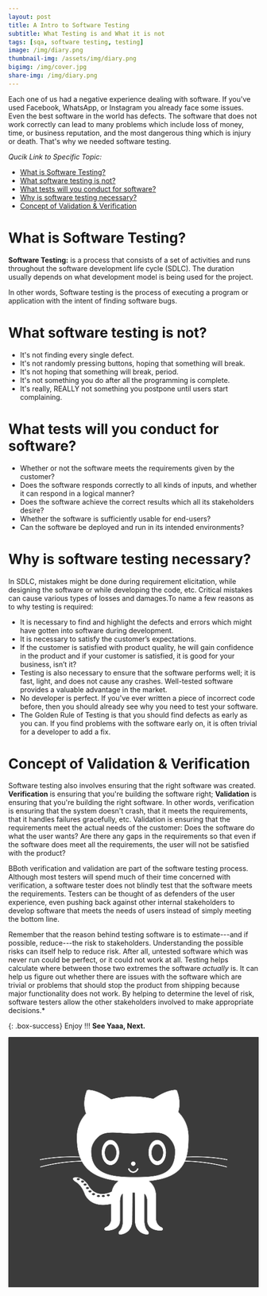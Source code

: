 ```yaml
---
layout: post
title: A Intro to Software Testing
subtitle: What Testing is and What it is not
tags: [sqa, software testing, testing]
image: /img/diary.png
thumbnail-img: /assets/img/diary.png
bigimg: /img/cover.jpg
share-img: /img/diary.png
---
```


Each one of us had a negative experience dealing with software. If you've used Facebook, WhatsApp, or Instagram you already face some issues. Even the best software in the world has defects. The software that does not work correctly can lead to many problems which include loss of money, time, or business reputation, and the most dangerous thing which is injury or death. That's why we needed software testing.

_Qucik Link to Specific Topic:_

- [What is Software Testing?](#what-is-software-testing)
- [What software testing is not?](#what-software-testing-is-not)
- [What tests will you conduct for software?](#what-tests-will-you-conduct-for-software)
- [Why is software testing necessary?](#why-is-software-testing-necessary)
- [Concept of Validation & Verification](#concept-of-validation--verification)

# What is Software Testing?

**Software Testing:** is a process that consists of a set of activities and runs throughout the software development life cycle (SDLC). The duration usually depends on what development model is being used for the project.

In other words, Software testing is the process of executing a program or application with the intent of finding software bugs.

# What software testing is not?

- It's not finding every single defect.
- It's not randomly pressing buttons, hoping that something will break.
- It's not hoping that something will break, period.
- It's not something you do after all the programming is complete.
- It's really, REALLY not something you postpone until users start complaining.

# What tests will you conduct for software?

- Whether or not the software meets the requirements given by the customer?
- Does the software responds correctly to all kinds of inputs, and whether it can respond in a logical manner?
- Does the software achieve the correct results which all its stakeholders desire?
- Whether the software is sufficiently usable for end-users?
- Can the software be deployed and run in its intended environments?

# Why is software testing necessary?

In SDLC, mistakes might be done during requirement elicitation, while designing the software or while developing the code, etc. Critical mistakes can cause various types of losses and damages.To name a few reasons as to why testing is required:

- It is necessary to find and highlight the defects and errors which might have gotten into software during development.
- It is necessary to satisfy the customer’s expectations.
- If the customer is satisfied with product quality, he will gain confidence in the product and if your customer is satisfied, it is good for your business, isn’t it?
- Testing is also necessary to ensure that the software performs well; it is fast, light, and does not cause any crashes. Well-tested software provides a valuable advantage in the market.
- No developer is perfect. If you've ever written a piece of incorrect code before, then you should already see why you need to test your software.
- The Golden Rule of Testing is that you should find defects as early as you can. If you find problems with the software early on, it is often trivial for a developer to add a fix.

# Concept of Validation & Verification

Software testing also involves ensuring that the right software was created. **Verification** is ensuring that you're building the software right; **Validation** is ensuring that you're building the right software.
In other words, verification is ensuring that the system doesn't crash, that it meets the requirements, that it handles failures gracefully, etc. Validation is ensuring that the requirements meet the actual needs of the customer: Does the software do what the user wants? Are there any gaps in the requirements so that even if the software does meet all the requirements, the user will not be satisfied with the product?

BBoth verification and validation are part of the software testing process. Although most testers will spend much of their time concerned with verification, a software tester does not blindly test that the software meets the requirements. Testers can be thought of as defenders of the user experience, even pushing back against other internal stakeholders to develop software that meets the needs of users instead of simply meeting the bottom line.

Remember that the reason behind testing software is to estimate---and if possible, reduce---the risk to stakeholders. Understanding the possible risks can itself help to reduce risk. After all, untested software which was never run could be perfect, or it could not work at all. Testing helps calculate where between those two extremes the software _actually_ is. It can help us figure out whether there are issues with the software which are trivial or problems that should stop the product from shipping because major functionality does not work. By helping to determine the level of risk, software testers allow the other stakeholders involved to make appropriate decisions.\*

{: .box-success}
Enjoy !!!
**See Yaaa, Next.**

![Rafayet Hossain](/assets/img/avatar-icon.png "Rafayet Hossain")
